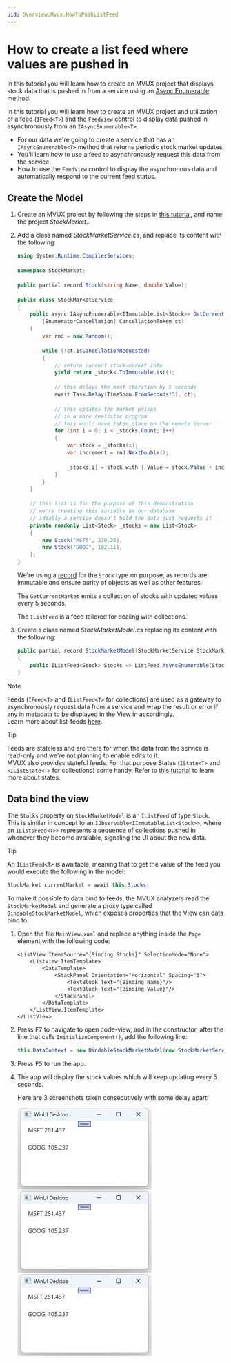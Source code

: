 ```yaml
---
uid: Overview.Mvux.HowToPushListFeed
---
```


# How to create a list feed where values are pushed in

In this tutorial you will learn how to create an MVUX project that displays stock data
that is pushed in from a service using an
[Async Enumerable](https://learn.microsoft.com/en-us/archive/msdn-magazine/2019/november/csharp-iterating-with-async-enumerables-in-csharp-8#a-tour-through-async-enumerables) method.

In this tutorial you will learn how to create an MVUX project
and utilization of a feed (`IFeed<T>`) and the `FeedView` control
to display data pushed in asynchronously from an `IAsyncEnumerable<T>`.

 - For our data we're going to create a service that has an `IAsyncEnumerable<T>` method
 that returns periodic stock market updates.
 - You'll learn how to use a feed to asynchronously request this data from the service.
 - How to use the `FeedView` control to display the asynchronous data
 and automatically respond to the current feed status.

## Create the Model

1. Create an MVUX project by following the steps in
[this tutorial](xref:Overview.Mvux.HowToMvuxProject), and name the project *StockMarket*..

1. Add a class named *StockMarketService.cs*, and replace its content with the following:

    ```c#
    using System.Runtime.CompilerServices;

    namespace StockMarket;

    public partial record Stock(string Name, double Value);

    public class StockMarketService
    {
        public async IAsyncEnumerable<IImmutableList<Stock>> GetCurrentMarket(
            [EnumeratorCancellation] CancellationToken ct)
        {
            var rnd = new Random();

            while (!ct.IsCancellationRequested)
            {
                // return current stock-market info
                yield return _stocks.ToImmutableList();

                // this delays the next iteration by 5 seconds
                await Task.Delay(TimeSpan.FromSeconds(5), ct);

                // this updates the market prices
                // in a more realistic program
                // this would have taken place on the remote server
                for (int i = 0; i < _stocks.Count; i++)
                {
                    var stock = _stocks[i];
                    var increment = rnd.NextDouble();

                    _stocks[i] = stock with { Value = stock.Value + increment };
                }
            }
        }

        // this list is for the purpose of this demonstration
        // we're treating this variable as our database
        // ideally a service doesn't hold the data just requests it
        private readonly List<Stock> _stocks = new List<Stock>
        {
            new Stock("MSFT", 279.35),
            new Stock("GOOG", 102.11),
        };
    }
    ```

    We're using a [record](https://learn.microsoft.com/en-us/dotnet/csharp/language-reference/builtin-types/record)
    for the `Stock` type on purpose, as records are immutable and ensure purity of objects as well as other features.

    The `GetCurrentMarket` emits a collection of stocks with updated values every 5 seconds.

    The `IListFeed` is a feed tailored for dealing with collections.

1. Create a class named *StockMarketModel.cs* replacing its content with the following:

    ```c#
    public partial record StockMarketModel(StockMarketService StockMarketService)
    {
        public IListFeed<Stock> Stocks => ListFeed.AsyncEnumerable(StockMarketService.GetCurrentMarket);
    }
    ```

> [!NOTE]
>
> Feeds (`IFeed<T>` and `IListFeed<T>` for collections) are used as a gateway
> to asynchronously request data from a service and wrap the result or error if any in metadata
> to be displayed in the View in accordingly.  
> Learn more about list-feeds [here](xref:Overview.Mvux.HowToListFeed).

> [!TIP]
> Feeds are stateless
> and are there for when the data from the service is read-only and we're not planning to enable edits to it.  
> MVUX also provides stateful feeds. For that purpose States (`IState<T>` and `<IListState<T>` for collections) come handy.
> Refer to [this tutorial](xref:Overview.Mvux.HowToSimpleState) to learn more about states.

## Data bind the view

The `Stocks` property on `StockMarketModel` is an `IListFeed` of type `Stock`.  
This is similar in concept to an `IObservable<IImmutableList<Stock>>`,
where an `IListsFeed<T>>` represents a sequence of collections pushed in whenever they become available,
signaling the UI about the new data.

> [!TIP]
> An `IListFeed<T>` is awaitable, meaning that to get the value of the feed you would execute the following in the model:  
>
> ```c#
> StockMarket currentMarket = await this.Stocks;
> ```  

To make it possible to data bind to feeds, the MVUX analyzers read the `StockMarketModel`
and generate a proxy type called `BindableStockMarketModel`, which exposes properties that the View can data bind to.

1. Open the file `MainView.xaml` and replace anything inside the `Page` element with the following code:

    ```xaml
    <ListView ItemsSource="{Binding Stocks}" SelectionMode="None">
        <ListView.ItemTemplate>
            <DataTemplate>
                <StackPanel Orientation="Horizontal" Spacing="5">
                    <TextBlock Text="{Binding Name}"/>
                    <TextBlock Text="{Binding Value}"/>
                </StackPanel>
            </DataTemplate>
        </ListView.ItemTemplate>
    </ListView>
    ```

1. Press <kbd>F7</kbd> to navigate to open code-view, and in the constructor,
after the line that calls `InitializeComponent()`, add the following line:

    ```c#
    this.DataContext = new BindableStockMarketModel(new StockMarketService());
    ```   

1. Press <kbd>F5</kbd> to run the app.

1. The app will display the stock values which will keep updating every 5 seconds.

    Here are 3 screenshots taken consecutively with some delay apart:

    ![](../Assets/PushListFeed-1.jpg)
    ![](../Assets/PushListFeed-1.jpg)
    ![](../Assets/PushListFeed-1.jpg)
